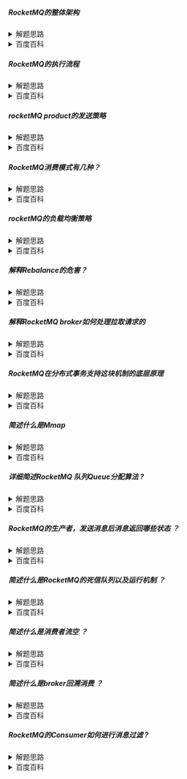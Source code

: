 ##### RocketMQ的整体架构

<details>
    <summary>
        解题思路
    </summary>

        1. 组成部分及其部署方式
        2. topic 及 queue等关键词 

</details>
<details>
    <summary>
        百度百科
    </summary><br>

RocketMQ的整体架构包括四个主要部分：NameServer集群、Broker集群、Producer客户端和Consumer客户端。

1. NameServer集群：NameServer是一个轻量级的服务注册中心，每个NameServer节点保存全量的Broker中topic的路由信息。它负责建立长连接，用于注册Topic路由信息和发送心跳。
2. Broker集群：Broker负责消息存储，以topic为维度支持轻量级的队列。Broker主从集群实现多副本存储和高可用。每个Broker节点都要跟所有的NameServer节点建立长连接，定义注册Topic路由信息和发送心跳。同时，Broker支持消息推拉模型，具备多副本容错机制（2副本或3副本）、强大的削峰填谷以及上亿级消息堆积能力，并严格保证消息的有序性。
3. Producer客户端：用户部署的消息发布客户端，支持push和pull模型，支持广播模式和集群模式。Producer跟NameServer的任意一个节点建立长连接，定期从NameServer拉取Topic路由信息。
4. Consumer客户端：Consumer跟NameServer的任意一个节点建立长连接，定期从NameServer拉取Topic路由信息。

消息按照topic分类存储在queue中。
1. topic：区分消息的种类。一个发送者可以发送消息给一个或多个Topic。一个消息的接受者可以订阅一个或者多个Topic消息。
2. message-queue： 相当于是Topic的分区。用于并行发送和接收消息。
</details>

##### RocketMQ的执行流程

<details>
    <summary>
        解题思路
    </summary>

        和上一题类似，从结构出发，按顺序解释每个节点的作用

</details>
<details>
    <summary>
        百度百科
    </summary><br>
RocketMQ的执行流程

1. 启动 NameServer，NameServer 启动后监听端口，等待 Broker、Producer、Consumer 连上来，相当于一个路由控制中心。
2. Broker 启动，跟所有的 NameServer 保持长连接，定时发送心跳包。心跳包中包含当前 Broker 信息(IP+端口等)以及存储所有Topic信息。注册成功后，NameServer 集群中就有 Topic 跟 Broke r的映射关系。
3. 收发消息前，先创建 Topic，创建 Topic 时需要指定该 Topic 要存储在哪些 Broker 上，也可以在发送消息时自动创建 Topic。
4. Producer 发送消息，启动时先跟 NameServer 集群中的其中一台建立长连接，并从 NameServer 中获取当前发送的 Topic 存在哪些 Broker 上，轮询从队列列表中选择一个队列，然后与队列所在的 Broker 建立长连接从而向 Broker 发消息。
5. Consumer 跟 Producer 类似，跟其中一台 NameServer 建立长连接，获取当前订阅 Topic 存在哪些 Broker 上，然后直接跟 Broker 建立连接通道，开始消费消息。

</details>

##### rocketMQ product的发送策略

<details>
    <summary>
        解题思路
    </summary>

    结合功能阐述

</details>
<details>
    <summary>
        百度百科
    </summary><br>

1. 同步（sync）：发送者向 MQ 执行发送消息API 时，同步等待，直到消息服务器返回发送结果。
2. 异步（async）：发送者向MQ 执行发送消息API 时，指定消息发送成功后的回调函数，然后调用消息发送API 后，立即返回，消息发送者线程不阻塞，直到运行结束，消息发送成功或失败的回调任务在一个新的线程中返回。
3. 单向（oneway）：消息发送者向MQ 执行发送消息API 时，直接返回，不等待消息服务器的结果，也不注册回调函数，只管发，不管是否成功存储在消息服务器上。

</details>

##### RocketMQ消费模式有几种？

<details>
    <summary>
        解题思路
    </summary>

    这个其实不好回答。主要是几组关键词不好区分。
    消费模式： 集群 & 广播
    消费方式： push & pull
    消费类型： 有序 & 无序
</details>
<details>
    <summary>
        百度百科
    </summary><br>

1. CLUSTERING: 一个ConsumerGroup中的Consumer实例根据队列分配策略算法为Consumer分配队列，平均分摊（默认）消费消息。例如，如果Topic是Test的消息发送到该主题的不同队列中，发送了有100条消息，其中一个ConsumerGroup有3个Consumer实例，那么根据队列分配算法，每个队列都会有消费者，每个消费者实例只消费自己队列上的数据，消费完的消息不能被其他消费实例消费。
2. BROADCASTING:消息会被所有在该Topic的ConsumerGroup中的Consumer实例共同消费。

</details>

##### rocketMQ的负载均衡策略

<details>
    <summary>
        解题思路
    </summary>

     分生产者和消费者进行阐述。
     生产者：
     1. 顺序分发。当失败时重新选择。
     2. 失败时重新选择。连续失败会被隔离
     3. 顺序消息自行选择
     消费者
     1. 关键点：一个queue同时只能被一个consumer消费
     2. 策略： 所有的consumer必须保持策略相同，各自执行相同的策略，然后消费策略分配给自己的queue
     3. 定时检测是否需要重新分配。

</details>
<details>
    <summary>
        百度百科
    </summary><br>

RocketMQ Producer端的负载均衡机制主要依赖于一些负载均衡策略来实现。
1. 当Producer发送消息到Broker集群时，会利用一些负载均衡机制来平均分配给不同的Broker。具体来说，Producer在发送消息时，会根据指定的负载均衡策略（如轮询、随机等），将消息发送到不同的Broker。
2. Producer还增加了隔离机制，这个功能默认是关闭的，但在高可用场景下建议开启。开启隔离机制后，每次发送消息时都会判断一下这个Broker是否被隔离，还会判断这个Broker是否是上一次选择的那个Broker。如果没有合适的Broker提供，则会启动默认的负载均衡策略进行重新选择。

RocketMQ Consumer端的负载均衡机制主要依赖于在Consumer端进行消息拉取的机制来实现。
1. 在RocketMQ中，Consumer端的两种消费模式（Push/Pull）都是基于拉模式来获取消息的。在Push模式下，消息拉取线程在从服务器拉取到一批消息后，提交到消息消费线程池后，“马不停蹄”的继续向服务器再次尝试拉取消息。如果未拉取到消息，则延迟一下又继续拉取。
2. 在两种基于拉模式的消费方式（Push/Pull）中，均需要Consumer端知道从Broker端的哪一个消息队列中去获取消息。因此，有必要在Consumer端来做负载均衡，即Broker端中多个MessageQueue分配给同一个ConsumerGroup中的哪些Consumer消费。
3. 当有新的Consumer实例加入Consumer Group时，会触发一次负载均衡，根据queue的数量和实例的数量平均分配queue给每个实例；当有实例下线的时候，也会重新触发负载均衡，这时候原来分配到的queue将分配到其他实例上继续消费。这样就可以起到水平扩展的消费能力的作用。
</details>

##### 解释Rebalance的危害？

<details>
    <summary>
        解题思路
    </summary>

        就rebalance流程中存在的问题进行阐述。
        根本原因： 
           1. 负载均衡在客户端实现，
           2. 每个queue的负载均衡，而不是消息级别的。
           3. 消费位点问题。
        
</details>
<details>
    <summary>
        百度百科
    </summary><br>
 Rebalance机制的本意是为了提升消息的并行消费能力，确保消息能被更有效地处理。然而，Rebalance机制在实际运行过程中，可能会出现一些问题，这就是我们所说的“Rebalance危害”。

1. 空耗： 对于一个消费者组下的消费者实例数量大于队列的数量的情况，如果Rebalance机制启动，多余的消费者实例将分配不到任何队列，导致消费者空耗。
2. 重复消费： 因为Rebalance机制并不会等待Consumer1提交完offset后，再进⾏Rebalance。因此，如果提交间隔太长，可能会导致同一批消息被多个消费者同时消费，从而产生重复消费
3. 消息延迟。consumer group中每个节点的健康状况具有延后性。所以consumer异常宕机，需要很久才会被重新分配。
</details>

##### 解释RocketMQ broker如何处理拉取请求的

<details>
    <summary>
        解题思路
    </summary>

        

</details>
<details>
    <summary>
        百度百科
    </summary><br>

RocketMQ的Broker处理拉取请求的过程可以分为以下几个步骤：

1. 接收请求：当Consumer向Broker发送拉取请求时，Broker的网络模块会接收到该请求。请求中包含了Consumer需要拉取的消息的Topic、队列ID和偏移量等信息。
2. 验证请求：Broker接收到请求后，会对请求进行验证，包括检查请求的合法性、Consumer是否有权限拉取该Topic的消息等。如果请求不合法或者Consumer没有权限，Broker会拒绝该请求。
3. 定位消息：如果请求通过验证，Broker会根据请求中的Topic和队列ID定位到存储该消息的队列。RocketMQ的队列是持久化的，消息按照顺序存储在队列中。
4. 获取消息：Broker定位到队列后，会根据请求中的偏移量从队列中获取消息。偏移量表示Consumer已经消费到的消息的位置，Broker从该位置开始向后获取一定数量的消息。
5. 组装响应：Broker获取到消息后，会将消息组装成一个响应包，并发送给Consumer。响应包中包含了获取到的消息以及下一个拉取的起始偏移量等信息。
6. 返回响应：Broker将响应包发送给Consumer，完成一次拉取请求的处理。Consumer收到响应后，可以解析出获取到的消息，并进行后续的消费处理。

需要注意的是，RocketMQ的Broker在处理拉取请求时，会考虑到并发性和性能的问题。例如，Broker会使用多线程模型来处理多个Consumer的并发请求，并使用缓存机制来提高消息的读取性能。同时，Broker还会对请求进行限流和防抖处理，避免因为大量的请求导致系统崩溃或性能下降。
</details>

##### RocketMQ在分布式事务支持这块机制的底层原理

<details>
    <summary>
        解题思路
    </summary>

   区分和问题： 事务消息的实现原理。 机制的底层原理：更多是概念上的：
  1. 两阶段提交
  2. 最终一致性
  3. 回查保证高可用 

</details>
<details>
    <summary>
        百度百科
    </summary><br>
RocketMQ在分布式事务支持这块的底层原理主要基于两阶段提交协议（2PC）和消息队列的异步解耦机制。

1. 首先，RocketMQ采用了最终一致性的分布式事务策略，而不是强一致性的分布式事务策略（如2PC、3PC、TCC等）。这意味着RocketMQ保证的是消息最终一致性，而不是像2PC、3PC、TCC那样强一致分布式事务。

2. 其次，RocketMQ通过异步通信和应用解耦，将非核心业务系统对核心业务系统的影响降到最低。在这种情况下，如果直接拒绝20个请求，应用在接下来的两秒就会空闲。因此，RocketMQ需要将请求突刺均摊到一段时间内，让系统负载保持在请求处理水位之内，同时尽可能地处理更多请求。

3. 另外，RocketMQ还支持消息回查机制。由于网络闪段、生产者应用重启等原因，Producer端一直没有对Half Message（半消息）进行二次确认。在这种情况下，Broker服务器会定时扫描长期处于半消息的消息，主动询问Producer端该消息的最终状态（Commit或者Rollback）。

综上所述，RocketMQ在分布式事务支持这块的底层原理主要基于两阶段提交协议和消息队列的异步解耦机制。同时，RocketMQ还支持消息回查机制来确保消息的最终一致性。

</details>

##### 简述什么是Mmap

<details>
    <summary>
        解题思路
    </summary>

        mmp本身和rocketmq没什么关系。但是rocketmq的文件读写正是利用了mmap的特性才能提高文件读写性能。

</details>
<details>
    <summary>
        百度百科
    </summary><br>
    Mmap是一种内存映射文件的方法，它可以将一个文件或者其它对象映射到进程的地址空间，实现文件磁盘地址和进程虚拟地址空间中一段虚拟地址的一一对映关系。实现这样的映射关系后，进程就可以采用指针的方式读写操作这一段内存，而系统会自动回写脏页面到对应的文件磁盘上，即完成了对文件的操作而不必再调用read、write等系统调用函数。相反，内核空间对这段区域的修改也直接反映用户空间，从而可以实现不同进程间的文件共享。

</details>

##### 详细简述RocketMQ 队列Queue分配算法 ?

<details>
    <summary>
        解题思路
    </summary>

        其实就是几种常用的consumer负载均衡策略

</details>
<details>
    <summary>
        百度百科
    </summary><br>

1. 平均分配策略：计算公式为avg=QueueCount（队列数量）/ConsumerCount（消费者数量）。当能整除时，按照avg个Queue分配给一个Consumer，如果不能整除，将多余的Queue按照Consumer顺序逐个分配。
2. 环形平均策略：根据消费者的顺序，依次在由queue队列组成的环形图中逐个分配。该方法不需要提前计算，且能保证负载均衡。
3. 一致性Hash策略：根据某种Hash算法，将queue和consumer都进行Hash，然后根据Hash值分配。能保证相同Consumer总是被分配到同一个queue。
</details>

##### RocketMQ的生产者，发送消息后消息返回哪些状态 ？

<details>
    <summary>
        解题思路
    </summary>

        

</details>
<details>
    <summary>
        百度百科
    </summary><br>
RocketMQ的生产者发送消息后，消息可能返回以下状态：

1. SEND_OK：消息发送成功。
2. FLUSH_DISK_TIMEOUT：消息发送成功，但服务在进行刷盘的时候超时了。消息已经进入服务器队列，刷盘超时会等待下一次的刷盘时机再次刷盘，如果此时服务器down机消息丢失，会返回此种状态，如果业务系统是可靠性消息投递，那么需要重发消息。
3. FLUSH_SLAVE_TIMEOUT：在主从同步的时候，同步到Slave超时了。如果此时Master节点down机，消息也会丢失。
4. SLAVE_NOT_AVAILABLE：消息发送成功，但Slave不可用

只有Master节点down机，消息才会丢失。后三种状态，如果业务系统是可靠性消息投递，那么需要考虑补偿进行可靠性的重试投递

</details>

##### 简述什么是RocketMQ的死信队列以及运行机制 ？

<details>
    <summary>
        解题思路
    </summary>

        

</details>
<details>
    <summary>
        百度百科
    </summary><br>

RocketMQ的死信队列（Dead-Letter Queue, DLQ）是一个特殊类型的消息队列，用于处理无法被正常消费的消息。当一条消息在初次消费时失败，消息队列会自动进行消息重试。如果达到最大重试次数后，消费仍然失败，则表明该消息在正常情况下无法被消费者正确消费。此时，消息队列不会立即将消息丢弃，而是将其发送到该消费者对应的特殊队列中，即死信队列。

在RocketMQ中，死信队列具备以下特点：

* 自动创建：RocketMQ会自动为需要死信队列的ConsumerGroup创建死信队列。
* 对应关系：每个ConsumerGroup都有自己对应的死信队列，该队列中包含该ConsumerGroup所有相关topic的死信消息。
* 消息重发：RocketMQ通过控制台可以对死信队列中的消息进行重发，使得消费者实例再次进行消费。
* 运行机制：
1. 当一个消息被发送到RocketMQ时，如果该消息无法被正常消费（例如，消费者进程崩溃、消息格式错误等），则RocketMQ会自动将该消息转移到相应的死信队列中。
2. 消费者进程可以订阅一个或多个死信队列，并从这些队列中获取和处理死信消息。如果一个消费者进程在处理消息时失败，它可以将该消息重新发送到死信队列中，以便再次尝试处理。
3. 通过死信队列，RocketMQ可以实现对无法被正常消费的消息进行重试、追踪和日志记录等功能，从而帮助用户更好地管理和监控其消息系统。
</details>

##### 简述什么是消费者流空 ？

<details>
    <summary>
        解题思路
    </summary>

        Rebalance的危害的一种

</details>
<details>
    <summary>
        百度百科
    </summary><br>

消费者流空（Consumer Flow Empty）是指消费者在消费消息时，如果队列中没有可消费的消息，则会出现流空现象。在RocketMQ中，当一个消费者从队列中消费消息时，如果队列中没有可消费的消息，该消费者会进入等待状态，直到有新的消息进入队列。如果等待时间过长，消费者可能会进入死循环，不断地轮询队列，从而浪费系统资源。因此，为了避免消费者流空现象的发生，可以采取以下措施：
1. 设置合理的消费线程数量和消费组数量，避免因线程过多或过少而导致的流空现象。
2. 合理设置消费者的消费策略，例如采用顺序消费、广播消费等策略，避免因单个消费者消费速度过慢而导致的流空现象。
3. 定期对消费者的消费情况进行监控和调整，及时发现并解决流空现象。
</details>

##### 简述什么是broker回溯消费 ？

<details>
    <summary>
        解题思路
    </summary>

        

</details>
<details>
    <summary>
        百度百科
    </summary><br>
Broker回溯消费是指Consumer已经消费成功的消息，由于业务上需求需要重新消费。在RocketMQ中，Broker在向Consumer投递成功消息后，消息仍然需要保留。并且重新消费一般是按照时间维度，例如由于Consumer系统故障，恢复后需要重新消费1小时前的数据，那么Broker要提供一种机制，可以按照时间维度来回退消费进度。RocketMQ支持按照时间回溯消费，时间维度精确到毫秒。

</details>

##### RocketMQ的Consumer如何进行消息过滤 ?

<details>
    <summary>
        解题思路
    </summary>

        

</details>
<details>
    <summary>
        百度百科
    </summary><br>
RocketMQ的Consumer在进行消息过滤时，主要是通过在订阅消息时指定过滤方式，例如Tag过滤。Consumer端在订阅消息时可以指定TAG，如果一个消息有多个TAG，可以用||分隔。在服务端，Broker会根据这些TAG过滤消息。但是，这种过滤方式只是根据TAG的哈希值进行判断，无法精确对tag原始字符串进行过滤。因此，Consumer在拉取到消息后，还需要对消息的原始tag字符串进行比对，如果不同，则丢弃该消息，不进行消息消费。

另外，RocketMQ还支持SQL表达式筛选消息，这种方式可以更灵活地进行消息过滤。

</details>
